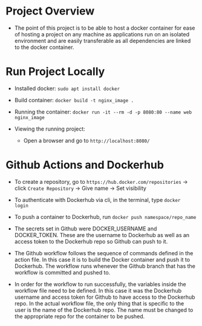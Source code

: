 # Project Overview

- The point of this project is to be able to host a docker container for ease
of hosting a project on any machine as applications run on an isolated environment
and are easily transferable as all dependencies are linked to the docker container.

# Run Project Locally

- Installed docker: `sudo apt install docker`

- Build container: `docker build -t nginx_image .`

- Running the container: `docker run -it --rm -d -p 8080:80 --name web nginx_image`

- Viewing the running project:
  - Open a browser and go to `http://localhost:8080/`

# Github Actions and Dockerhub

- To create a repository, go to `https://hub.docker.com/repositories`
  -> click `Create Repository` -> Give name -> Set visibility

- To authenticate with Dockerhub via cli, in the terminal, type `docker login`

- To push a container to Dockerhub, run `docker push namespace/repo_name`

- The secrets set in Github were DOCKER_USERNAME and DOCKER_TOKEN.
    These are the username to Dockerhub as well as an access token to the
    Dockerhub repo so Github can push to it.

- The Github workflow follows the sequence of commands defined in the action file.
    In this case it is to build the Docker container and push it to Dockerhub.
    The workflow runs whenever the Github branch that has the workflow is committed
    and pushed to.

- In order for the workflow to run successfully, the variables inside the workflow file
    need to be defined. In this case it was the Dockerhub username and access token for
    Github to have access to the Dockerhub repo. In the actual workflow file, the only
    thing that is specific to the user is the name of the Dockerhub repo. The name must
    be changed to the appropriate repo for the container to be pushed.
